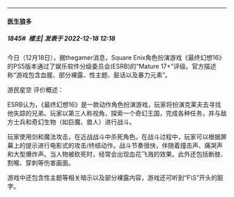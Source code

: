 

*****

####  医生狼多  
##### 1845#         楼主| 发表于 2022-12-18 12:18

今日（12月18日），据thegamer消息，Square Enix角色扮演游戏《最终幻想16》的PS5版本通过了娱乐软件分级委员会(ESRB)的“Mature 17+”评级。官方描述称“游戏包含血腥、部分裸露、性主题、脏话以及暴力元素”。

游民星空
评价概述：

ESRB认为，《最终幻想16》是一款动作角色扮演游戏，玩家将扮演克莱夫去寻找他失踪的兄弟。玩家以第三人称视角，探索一个奇幻王国，完成各种任务，并与敌方士兵和奇幻生物（如巨魔、兽人）进行战斗。

玩家使用剑和魔法攻击，在近战战斗中杀死角色。在战斗过程中，玩家可以根据屏幕上的提示进行电影式的攻击/终结动作。战斗节奏很快，伴随着撞击声、痛哭声和大型爆炸声。当人物被砍死时，经常会出现血花飞溅的效果。此外还包括断肢、割喉、穿刺等伤害画面。

游戏中还包含性主题等相关暗示以及部分裸露内容，游戏还可听到“F\S”开头的脏字。

